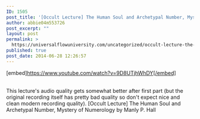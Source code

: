 ```yaml
---
ID: 1505
post_title: '[Occult Lecture] The Human Soul and Archetypal Number, Mystery of Numerology from Pythagorean Theory'
author: abbie04m553726
post_excerpt: ""
layout: post
permalink: >
  https://universalflowuniversity.com/uncategorized/occult-lecture-the-human-soul-and-archetypal-number-mystery-of-numerology-from-pythagorean-theory/
published: true
post_date: 2014-06-28 12:26:57
---
```

[embed]https://www.youtube.com/watch?v=9D8UTjhWhDY[/embed]</br></br>
<p>This lecture's audio quality gets somewhat better after first part (but the original recording itself has pretty bad quality so don't expect nice and clean modern recording quality).
[Occult Lecture] The Human Soul and Archetypal Number, Mystery of Numerology by Manly P. Hall</p>